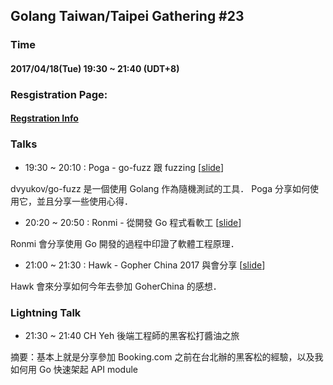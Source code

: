 ## Golang Taiwan/Taipei Gathering #23

### Time

#### 2017/04/18(Tue) 19:30 ~ 21:40  (UDT+8)

### Resgistration Page:

#### [Regstration Info](http://golang.kktix.cc/events/gtg23)

### Talks

- 19:30 ~ 20:10 :  Poga - go-fuzz 跟 fuzzing [[slide](bit.ly/gofuzz)]

dvyukov/go-fuzz 是一個使用 Golang 作為隨機測試的工具． Poga 分享如何使用它，並且分享一些使用心得．

- 20:20 ~ 20:50 :  Ronmi - 從開發 Go 程式看軟工 [[slide](https://present.ronmi.tw/go/2017-04-18-go-and-software-engineering.md?present=1)]

Ronmi 會分享使用 Go 開發的過程中印證了軟體工程原理．

- 21:00 ~ 21:30 : Hawk - Gopher China 2017 與會分享 [[slide](https://docs.google.com/presentation/d/1SD99QqZZ0O16mKLzGMHidBP_OO4yZpanMXl8XvU8wNA/edit#slide=id.g20768e459d_0_232)]

Hawk 會來分享如何今年去參加 GoherChina 的感想．

### Lightning Talk

- 21:30 ~ 21:40 CH Yeh 後端工程師的黑客松打醬油之旅

摘要：基本上就是分享參加 Booking.com 之前在台北辦的黑客松的經驗，以及我如何用 Go 快速架起 API module
